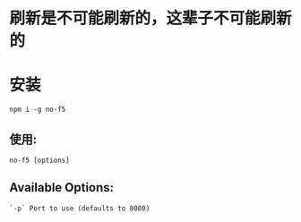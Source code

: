 # 刷新是不可能刷新的，这辈子不可能刷新的


# 安装

	npm i -g no-f5
	
## 使用:

	no-f5 [options]
	
## Available Options:
	`-p` Port to use (defaults to 8080)
